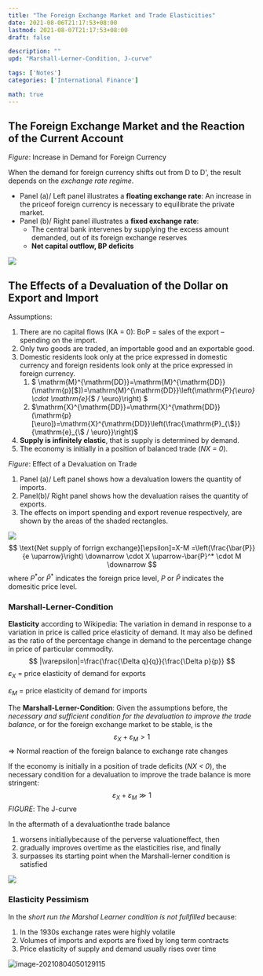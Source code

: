 ```yaml
---
title: "The Foreign Exchange Market and Trade Elasticities"
date: 2021-08-06T21:17:53+08:00
lastmod: 2021-08-07T21:17:53+08:00
draft: false

description: ""
upd: "Marshall-Lerner-Condition, J-curve"

tags: ['Notes']
categories: ['International Finance']

math: true
---
```


## The Foreign Exchange Market and the Reaction of the Current Account

*Figure*: Increase in Demand for Foreign Currency

When the demand for foreign currency shifts out from D to D', the result depends on the *exchange rate regime*. 

- Panel (a)/ Left panel illustrates a **floating exchange rate**: An increase in the priceof foreign currency is necessary to equilibrate the private market. 
- Panel (b)/ Right panel illustrates a **fixed exchange rate**: 
    - The central bank intervenes by supplying the excess amount demanded, out of its foreign exchange reserves
    - **Net capital outflow, BP deficits**

![](https://cdn.jsdelivr.net/gh/henrywu97/FigBed@master/Figs/20210803151801.jpg)



## The Effects of a Devaluation of the Dollar on Export and Import

Assumptions:

1. There are no capital flows (KA = 0): BoP = sales of the export – spending on the import.
2. Only two goods are traded, an importable good and an exportable good.
3. Domestic residents look only at the price expressed in domestic currency and foreign residents look only at the price expressed in foreign currency.
    1. $ \mathrm{M}^{\mathrm{DD}}=\mathrm{M}^{\mathrm{DD}}(\mathrm{p}[\$])=\mathrm{M}^{\mathrm{DD}}\left(\mathrm{P}_{\euro} \cdot \mathrm{e}_{\$ / \euro}\right) $​​
    2. $\mathrm{X}^{\mathrm{DD}}=\mathrm{X}^{\mathrm{DD}}(\mathrm{p}[\euro])=\mathrm{X}^{\mathrm{DD}}\left(\frac{\mathrm{P}_{\$}}{\mathrm{e}_{\$ / \euro}}\right)$​​​
4. **Supply is infinitely elastic**, that is supply is determined by demand.
5. The economy is initially in a position of balanced trade (*NX = 0*).

*Figure*: Effect of a Devaluation on Trade

1. Panel (a)/ Left panel shows how a devaluation lowers the quantity of imports. 
2. Panel(b)/ Right panel shows how the devaluation raises the quantity of exports. 
3. The effects on import spending and export revenue respectively, are shown by the areas of the shaded rectangles.

![](https://cdn.jsdelivr.net/gh/henrywu97/FigBed@master/Figs/20210803153611.png)
$$
\text{Net supply of forrign exchange}[\epsilon]=X-M =\left(\frac{\bar{P}}{e \uparrow}\right) \downarrow \cdot X \uparrow-\bar{P}^* \cdot M \downarrow
$$
where $P^*$​​ or $\bar{P}^*$​​​ indicates the foreign price level, $P$​ or $\bar{P}$​​​ indicates the domesitic price level.

### Marshall-Lerner-Condition

**Elasticity** according to Wikipedia: The variation in demand in response to a variation in price is called price elasticity of demand. It may also be defined as the ratio of the percentage change in demand to the percentage change in price of particular commodity.
$$
|\varepsilon|=\frac{\frac{\Delta q}{q}}{\frac{\Delta p}{p}}
$$
$\varepsilon_X$ = price elasticity of demand for exports

$\varepsilon_M$ = price elasticity of demand for imports

The **Marshall-Lerner-Condition**: Given the assumptions before, the *necessary and sufficient condition for the devaluation to improve the trade balance*, or for the foreign exchange market to be stable, is the
$$
\varepsilon_{X}+\varepsilon_{M}>1
$$
=> Normal reaction of the foreign balance to exchange rate changes

If the economy is initially in a position of trade deficits (*NX < 0*), the necessary condition for a devaluation to improve the trade balance is more stringent:
$$
\varepsilon_{X}+\varepsilon_{M}\gg 1
$$
*FIGURE*: The J-curve

In the aftermath of a devaluationthe trade balance

1. worsens initiallybecause of the perverse valuationeffect, then
2. gradually improves overtime as the elasticities rise, and finally
3. surpasses its starting point when the Marshall-lerner condition is satisfied

![](https://cdn.jsdelivr.net/gh/henrywu97/FigBed@master/Figs/20210803162847.png)

### Elasticity Pessimism

In the *short run the Marshal Learner condition is not fullfilled* because:

1. In the 1930s exchange rates were highly volatile
2. Volumes of imports and exports are fixed by long term contracts
3. Price elasticity of supply and demand usually rises over time





![image-20210804050129115](C:\Users\Wuhao\AppData\Roaming\Typora\typora-user-images\image-20210804050129115.png)
